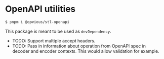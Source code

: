 # OpenAPI utilities

```sh
$ pnpm i @opvious/stl-openapi
```

This package is meant to be used as `devDependency`.

+ TODO: Support multiple accept headers.
+ TODO: Pass in information about operation from OpenAPI spec in decoder and
  encoder contexts. This would allow validation for example.
